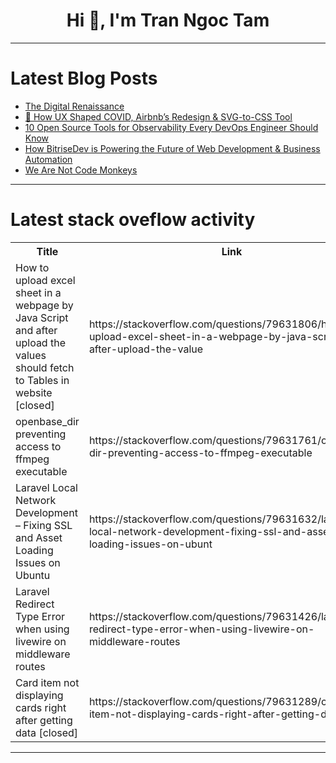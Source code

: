 <h1 align="center">Hi 👋, I'm Tran Ngoc Tam</h1>

---

# Latest Blog Posts 
<!-- BLOG-POST-LIST:START -->
- [The Digital Renaissance](https://dev.to/rawveg/the-digital-renaissance-9lo)
- [🧠 How UX Shaped COVID, Airbnb’s Redesign &amp; SVG-to-CSS Tool](https://dev.to/adam/how-ux-shaped-covid-airbnbs-redesign-svg-to-css-tool-5ajk)
- [10 Open Source Tools for Observability Every DevOps Engineer Should Know](https://dev.to/thecloudarchitect/10-open-source-tools-for-observability-every-devops-engineer-should-know-45fl)
- [How BitriseDev is Powering the Future of Web Development &amp; Business Automation](https://dev.to/bitrisedev/how-bitrisedev-is-powering-the-future-of-web-development-business-automation-1n4d)
- [We Are Not Code Monkeys](https://dev.to/dsfx3d/we-are-not-code-monkeys-52j9)
<!-- BLOG-POST-LIST:END -->

---

# Latest stack oveflow activity
<table>
  <tr><th>Title</th><th>Link</th></tr>
  <!-- STACKOVERFLOW:START --><tr><td>How to upload excel sheet in a webpage by Java Script and after upload the values should fetch to Tables in website [closed]</td><td>https://stackoverflow.com/questions/79631806/how-to-upload-excel-sheet-in-a-webpage-by-java-script-and-after-upload-the-value</td></tr><tr><td>openbase_dir preventing access to ffmpeg executable</td><td>https://stackoverflow.com/questions/79631761/openbase-dir-preventing-access-to-ffmpeg-executable</td></tr><tr><td>Laravel Local Network Development – Fixing SSL and Asset Loading Issues on Ubuntu</td><td>https://stackoverflow.com/questions/79631632/laravel-local-network-development-fixing-ssl-and-asset-loading-issues-on-ubunt</td></tr><tr><td>Laravel Redirect Type Error when using livewire on middleware routes</td><td>https://stackoverflow.com/questions/79631426/laravel-redirect-type-error-when-using-livewire-on-middleware-routes</td></tr><tr><td>Card item not displaying cards right after getting data [closed]</td><td>https://stackoverflow.com/questions/79631289/card-item-not-displaying-cards-right-after-getting-data</td></tr><!-- STACKOVERFLOW:END -->
</table>

---


